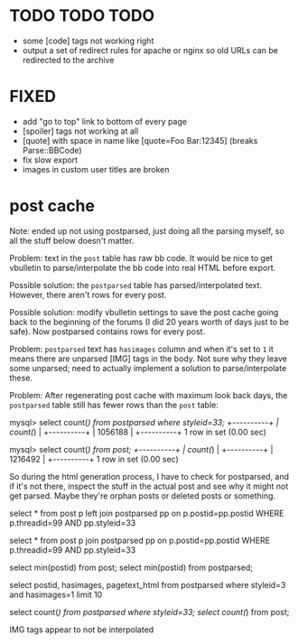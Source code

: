 # TODO TODO TODO

- some [code] tags not working right
- output a set of redirect rules for apache or nginx so old URLs can be
  redirected to the archive

# FIXED

- add "go to top" link to bottom of every page
- [spoiler] tags not working at all
- [quote] with space in name like [quote=Foo Bar:12345] (breaks Parse::BBCode)
- fix slow export
- images in custom user titles are broken



# post cache

Note: ended up not using postparsed, just doing all the parsing myself, so all
the stuff below doesn't matter.

Problem: text in the `post` table has raw bb code.  It would be nice to get
vbulletin to parse/interpolate the bb code into real HTML before export.

Possible solution: the `postparsed` table has parsed/interpolated text.
However, there aren't rows for every post.

Possible solution: modify vbulletin settings to save the post cache going back
to the beginning of the forums (I did 20 years worth of days just to be safe).
Now postparsed contains rows for every post.

Problem: `postparsed` text has `hasimages` column and when it's set to `1` it
means there are unparsed [IMG] tags in the body.  Not sure why they leave some
unparsed; need to actually implement a solution to parse/interpolate these.

Problem: After regenerating post cache with maximum look back days, the
`postparsed` table still has fewer rows than the `post` table:

mysql> select count(*) from postparsed where styleid=33;
+----------+
| count(*) |
+----------+
|  1056188 |
+----------+
1 row in set (0.00 sec)

mysql> select count(*) from post;
+----------+
| count(*) |
+----------+
|  1216492 |
+----------+
1 row in set (0.00 sec)

So during the html generation process, I have to check for postparsed, and if
it's not there, inspect the stuff in the actual post and see why it might not
get parsed.  Maybe they're orphan posts or deleted posts or something.

select * from post p
left join postparsed pp on p.postid=pp.postid
WHERE p.threadid=99
AND pp.styleid=33

select * from post p
join postparsed pp on p.postid=pp.postid
WHERE p.threadid=99
AND pp.styleid=33

select min(postid) from post;
select min(postid) from postparsed;

select postid, hasimages, pagetext_html from postparsed where styleid=3 and hasimages=1 limit 10

select count(*) from postparsed where styleid=33;
select count(*) from post;

IMG tags appear to not be interpolated
